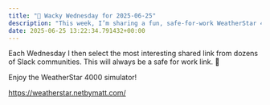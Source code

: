 ```yaml
---
title: "🤪 Wacky Wednesday for 2025-06-25"
description: "This week, I’m sharing a fun, safe-for-work WeatherStar 4000 simulator link!"
date: 2025-06-25 13:22:34.791432+00:00
---
```


<!-- buttondown-editor-mode: fancy --><p>Each Wednesday I then select the most interesting shared link from dozens of Slack communities. This will always be a safe for work link. 🙈</p><p>Enjoy the WeatherStar 4000 simulator!</p><p><a target="_blank" rel="noopener noreferrer nofollow" href="https://weatherstar.netbymatt.com/">https://weatherstar.netbymatt.com/</a></p>